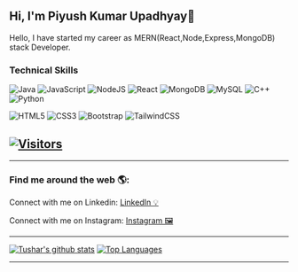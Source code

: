 
## Hi, I'm Piyush Kumar Upadhyay👋
Hello, I have started my career as MERN(React,Node,Express,MongoDB) stack Developer. <br>
  
### Technical Skills
 
![Java](https://img.shields.io/badge/java-%23ED8B00.svg?style=for-the-badge&logo=openjdk&logoColor=white)  ![JavaScript](https://img.shields.io/badge/javascript-%23323330.svg?style=for-the-badge&logo=javascript&logoColor=%23F7DF1E)  ![NodeJS](https://img.shields.io/badge/node.js-6DA55F?style=for-the-badge&logo=node.js&logoColor=white) ![React](https://img.shields.io/badge/react-%2320232a.svg?style=for-the-badge&logo=react&logoColor=%2361DAFB)  ![MongoDB](https://img.shields.io/badge/MongoDB-%234ea94b.svg?style=for-the-badge&logo=mongodb&logoColor=white) ![MySQL](https://img.shields.io/badge/mysql-%2300f.svg?style=for-the-badge&logo=mysql&logoColor=white)  ![C++](https://img.shields.io/badge/c++-%2300599C.svg?style=for-the-badge&logo=c%2B%2B&logoColor=white)  ![Python](https://img.shields.io/badge/python-3670A0?style=for-the-badge&logo=python&logoColor=ffdd54) 


![HTML5](https://img.shields.io/badge/html5-%23E34F26.svg?style=for-the-badge&logo=html5&logoColor=white)  ![CSS3](https://img.shields.io/badge/css3-%231572B6.svg?style=for-the-badge&logo=css3&logoColor=white) ![Bootstrap](https://img.shields.io/badge/bootstrap-%238511FA.svg?style=for-the-badge&logo=bootstrap&logoColor=white) ![TailwindCSS](https://img.shields.io/badge/tailwindcss-%2338B2AC.svg?style=for-the-badge&logo=tailwind-css&logoColor=white)


## [![Visitors](https://visitor-badge.glitch.me/badge?page_id=piyush0329.piyush0329)](https://www.github.com/piyush0329)
<hr>

<h3> Find me around the web 🌎:</h3>
  Connect with me on Linkedin: <a href="https://www.linkedin.com/in/piyush0329/" target="_blank">LinkedIn 💡</a><br>
  
  Connect with me on Instagram: <a href ="https://www.instagram.com/upadhyayji__0329" target="_blank">Instagram 🖼</a><br>
<hr>

[![Tushar's github stats](https://github-readme-stats.vercel.app/api?username=piyush0329&show_icons=true&theme=graywhite)](https://github.com/piyush0329/github-readme-stats)
[![Top Languages](https://github-readme-stats.vercel.app/api/top-langs/?username=piyush0329&layout=compact&theme=vue)](https://github.com/piyush0329/github-readme-stats)
<hr>

<!--
**piyush0329/piyush0329** is a ✨ _special_ ✨ repository because its `README.md` (this file) appears on your GitHub profile.

Here are some ideas to get you started:

- 🔭 I’m currently working on ...
   - MERN Stack
- 🌱 I’m currently learning ...
  - React
  - Node
  - Redux

- 🌱 I’m currently learning ...
- 👯 I’m looking to collaborate on ...
- 🤔 I’m looking for help with ...
- 💬 Ask me about ...
- 📫 How to reach me: ...
- 😄 Pronouns: ...
- ⚡ Fun fact: ...
-->
